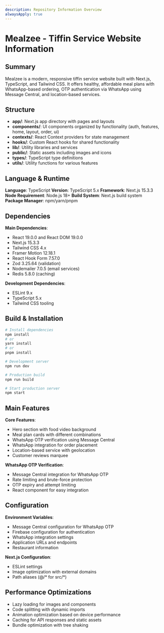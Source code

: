 ```yaml
---
description: Repository Information Overview
alwaysApply: true
---
```


# Mealzee - Tiffin Service Website Information

## Summary
Mealzee is a modern, responsive tiffin service website built with Next.js, TypeScript, and Tailwind CSS. It offers healthy, affordable meal plans with WhatsApp-based ordering, OTP authentication via WhatsApp using Message Central, and location-based services.

## Structure
- **app/**: Next.js app directory with pages and layouts
- **components/**: UI components organized by functionality (auth, features, home, layout, order, ui)
- **contexts/**: React Context providers for state management
- **hooks/**: Custom React hooks for shared functionality
- **lib/**: Utility libraries and services
- **public/**: Static assets including images and icons
- **types/**: TypeScript type definitions
- **utils/**: Utility functions for various features

## Language & Runtime
**Language**: TypeScript
**Version**: TypeScript 5.x
**Framework**: Next.js 15.3.3
**Node Requirement**: Node.js 18+
**Build System**: Next.js build system
**Package Manager**: npm/yarn/pnpm

## Dependencies
**Main Dependencies**:
- React 19.0.0 and React DOM 19.0.0
- Next.js 15.3.3
- Tailwind CSS 4.x
- Framer Motion 12.18.1
- React Hook Form 7.57.0
- Zod 3.25.64 (validation)
- Nodemailer 7.0.5 (email services)
- Redis 5.8.0 (caching)

**Development Dependencies**:
- ESLint 9.x
- TypeScript 5.x
- Tailwind CSS tooling

## Build & Installation
```bash
# Install dependencies
npm install
# or
yarn install
# or
pnpm install

# Development server
npm run dev

# Production build
npm run build

# Start production server
npm start
```

## Main Features
**Core Features**:
- Hero section with food video background
- Meal plan cards with different combinations
- WhatsApp OTP verification using Message Central
- WhatsApp integration for order placement
- Location-based service with geolocation
- Customer reviews marquee

**WhatsApp OTP Verification**:
- Message Central integration for WhatsApp OTP
- Rate limiting and brute-force protection
- OTP expiry and attempt limiting
- React component for easy integration

## Configuration
**Environment Variables**:
- Message Central configuration for WhatsApp OTP
- Firebase configuration for authentication
- WhatsApp integration settings
- Application URLs and endpoints
- Restaurant information

**Next.js Configuration**:
- ESLint settings
- Image optimization with external domains
- Path aliases (@/* for src/*)

## Performance Optimizations
- Lazy loading for images and components
- Code splitting with dynamic imports
- Animation optimization based on device performance
- Caching for API responses and static assets
- Bundle optimization with tree shaking